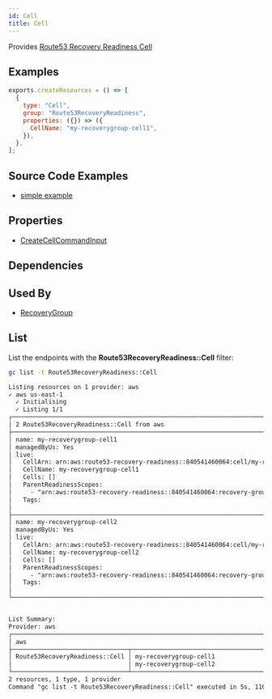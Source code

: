 ```yaml
---
id: Cell
title: Cell
---
```


Provides [Route53 Recovery Readiness Cell](https://us-west-2.console.aws.amazon.com/route53recovery/home#/dashboard)

## Examples

```js
exports.createResources = () => [
  {
    type: "Cell",
    group: "Route53RecoveryReadiness",
    properties: ({}) => ({
      CellName: "my-recoverygroup-cell1",
    }),
  },
];
```

## Source Code Examples

- [simple example](https://github.com/grucloud/grucloud/blob/main/examples/aws/Route53RecoveryReadiness/route53-recovery-readiness)

## Properties

- [CreateCellCommandInput](https://docs.aws.amazon.com/AWSJavaScriptSDK/v3/latest/clients/client-route53-recovery-readiness/interfaces/createcellcommandinput.html)

## Dependencies

## Used By

- [RecoveryGroup](./RecoveryGroup.md)

## List

List the endpoints with the **Route53RecoveryReadiness::Cell** filter:

```sh
gc list -t Route53RecoveryReadiness::Cell
```

```txt
Listing resources on 1 provider: aws
✓ aws us-east-1
  ✓ Initialising
  ✓ Listing 1/1
┌─────────────────────────────────────────────────────────────────────────────────────┐
│ 2 Route53RecoveryReadiness::Cell from aws                                           │
├─────────────────────────────────────────────────────────────────────────────────────┤
│ name: my-recoverygroup-cell1                                                        │
│ managedByUs: Yes                                                                    │
│ live:                                                                               │
│   CellArn: arn:aws:route53-recovery-readiness::840541460064:cell/my-recoverygroup-… │
│   CellName: my-recoverygroup-cell1                                                  │
│   Cells: []                                                                         │
│   ParentReadinessScopes:                                                            │
│     - "arn:aws:route53-recovery-readiness::840541460064:recovery-group/my-recovery… │
│   Tags:                                                                             │
│                                                                                     │
├─────────────────────────────────────────────────────────────────────────────────────┤
│ name: my-recoverygroup-cell2                                                        │
│ managedByUs: Yes                                                                    │
│ live:                                                                               │
│   CellArn: arn:aws:route53-recovery-readiness::840541460064:cell/my-recoverygroup-… │
│   CellName: my-recoverygroup-cell2                                                  │
│   Cells: []                                                                         │
│   ParentReadinessScopes:                                                            │
│     - "arn:aws:route53-recovery-readiness::840541460064:recovery-group/my-recovery… │
│   Tags:                                                                             │
│                                                                                     │
└─────────────────────────────────────────────────────────────────────────────────────┘


List Summary:
Provider: aws
┌────────────────────────────────────────────────────────────────────────────────────┐
│ aws                                                                                │
├────────────────────────────────┬───────────────────────────────────────────────────┤
│ Route53RecoveryReadiness::Cell │ my-recoverygroup-cell1                            │
│                                │ my-recoverygroup-cell2                            │
└────────────────────────────────┴───────────────────────────────────────────────────┘
2 resources, 1 type, 1 provider
Command "gc list -t Route53RecoveryReadiness::Cell" executed in 5s, 116 MB
```
